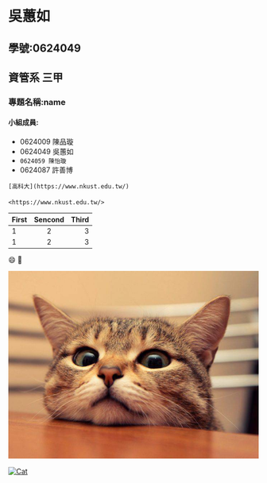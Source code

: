 # 吳蕙如
## 學號:0624049
## 資管系 三甲
### 專題名稱:name
#### 小組成員:

* 0624009 陳品璇
* 0624049 吳蕙如
* `0624059 陳怡璇`
* 0624087 許善博

```
[高科大](https://www.nkust.edu.tw/)

<https://www.nkust.edu.tw/>
```


| First | Sencond | Third |
|:------|:-------:|------:|
| 1 | 2 | 3 |
| 1 | 2 | 3 |

:smile:
:anger:

![Cat](CAT.jpg "萌萌的大眼睛")

[![Cat](https://img.youtube.com/vi/DwPfiZOXqts/0.jpg)](https://www.youtube.com/watch?v=DwPfiZOXqts "好可愛啊啊啊啊")
